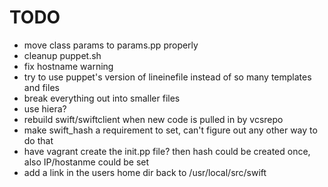 TODO
====

* move class params to params.pp properly
* cleanup puppet.sh
* fix hostname warning
* try to use puppet's version of lineinefile instead of so many templates and files
* break everything out into smaller files
* use hiera?
* rebuild swift/swiftclient when new code is pulled in by vcsrepo
* make swift_hash a requirement to set, can't figure out any other way to do that
* have vagrant create the init.pp file? then hash could be created once, also IP/hostanme could be set
* add a link in the users home dir back to /usr/local/src/swift
